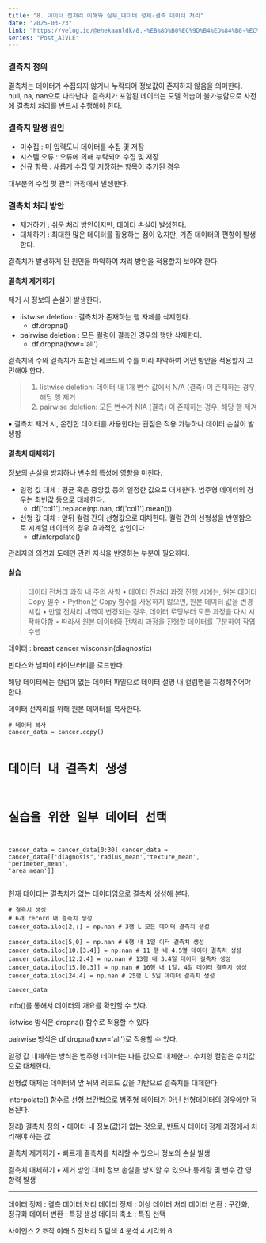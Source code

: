 ```yaml
---
title: "8. 데이터 전처리 이해와 실무_데이터 정제-결측 데이터 처리"
date: "2025-03-23"
link: "https://velog.io/@ehekaanldk/8.-%EB%8D%B0%EC%9D%B4%ED%84%B0-%EC%A0%84%EC%B2%98%EB%A6%AC-%EC%9D%B4%ED%95%B4%EC%99%80-%EC%8B%A4%EB%AC%B4%EB%8D%B0%EC%9D%B4%ED%84%B0-%EC%A0%95%EC%A0%9C-%EA%B2%B0%EC%B8%A1-%EB%8D%B0%EC%9D%B4%ED%84%B0-%EC%B2%98%EB%A6%AC"
series: "Post_AIVLE"
---
```


<h3 id="결측치-정의">결측치 정의</h3>
<p>결측치는 데이터가 수집되지 않거나 누락되어 정보값이 존재하지 않음을 의미한다. null, na, nan으로 나타난다. 결측치가 포함된 데이터는 모델 학습이 불가능함으로 사전에 결측치 처리를 반드시 수행해야 한다. </p>
<h3 id="결측치-발생-원인">결측치 발생 원인</h3>
<ul>
<li>미수집 : 미 입력도니 데이터를 수집 및 저장</li>
<li>시스템 오류 : 오류에 의해 누락되어 수집 및 저장</li>
<li>신규 항목 : 새롭게 수집 및 저장하는 항목이 추가된 경우</li>
</ul>
<p>대부분의 수집 및 관리 과정에서 발생한다. </p>
<h3 id="결측치-처리-방안">결측치 처리 방안</h3>
<ul>
<li>제거하기 : 쉬운 처리 방안이지만, 데이터 손실이 발생한다. </li>
<li>대체하기 : 최대한 많은 데이터를 활용하는 점이 있지만, 기존 데이터의 편향이 발생한다.</li>
</ul>
<p>결측치가 발생하게 된 원인을 파악하여 처리 방안을 적용할지 보아야 한다. </p>
<h4 id="결측치-제거하기">결측치 제거하기</h4>
<p>제거 시 정보의 손실이 발생한다. </p>
<ul>
<li>listwise deletion : 결측치가 존재하는 행 자체를 삭제한다.<ul>
<li>df.dropna()</li>
</ul>
</li>
<li>pairwise deletion : 모든 컬럼이 결측인 경우의 행만 삭제한다. <ul>
<li>df.dropna(how='all')</li>
</ul>
</li>
</ul>
<p>결측치의 수와 결측치가 포함된 레코드의 수를 미리 파악하여 어떤 방안을 적용할지 고민해야 한다. </p>
<blockquote>
<ol>
<li>listwise deletion: 데이터 내 1개 변수 값에서 N/A (결측) 이 존재하는 경우, 해당 행 제거 </li>
<li>pairwise deletion: 모든 변수가 NIA (결측) 이 존재하는 경우, 해당 행 제겨</li>
</ol>
</blockquote>
<p>• 결측치 제거 시, 온전한 데이터를 사용한다는 관점은 적용 가능하나 데이터 손실이 발생함</p>
<h4 id="결측치-대체하기">결측치 대체하기</h4>
<p>정보의 손실을 방지하나 변수의 특성에 영향을 미친다. </p>
<ul>
<li>일정 값 대체 : 평균 혹은 중앙값 등의 일정한 값으로 대체한다. 범주형 데이터의 경우는 최빈값 등으로 대체한다. <ul>
<li>df['col1'].replace(np.nan, df['col1'].mean())</li>
</ul>
</li>
<li>선형 값 대체 : 앞뒤 컬럼 간의 선형값으로 대체한다. 컬럼 간의 선형성을 반영함으로 시계열 데이터의 경우 효과적인 방안이다.<ul>
<li>df.interpolate()</li>
</ul>
</li>
</ul>
<p>관리자의 의견과 도메인 관련 지식을 반영하는 부분이 필요하다. </p>
<h4 id="실습">실습</h4>
<blockquote>
<p>데이터 전처리 과정 내 주의 사항
• 데이터 전처리 과정 진행 시에는, 원본 데이터 Copy 필수
• Python은 Copy 함수를 사용하지 않으면, 원본 데이터 값을 변경시킴
• 만일 전처리 내역이 변경되는 경우, 데이터 로딩부터 모든 과정을 다시 시작해야함
• 따라서 원본 데이터와 전처리 과정을 진행할 데이터를 구분하여 작엽 수행</p>
</blockquote>
<p>데이터 : breast cancer wisconsin(diagnostic)</p>
<p>판다스와 넘파이 라이브러리를 로드한다. </p>
<p>해당 데이터에는 컬럼이 없는 데이터 파일으로 데이터 설명 내 컬럼명을 지정해주어야 한다. </p>
<p>데이터 전처리를 위해 원본 데이터를 복사한다. </p>
<pre><code># 데이터 복사
cancer_data = cancer.copy()

# 데이터 내 결측치 생성
# 실습을 위한 일부 데이터 선택
cancer_data = cancer_data[0:30]
cancer_data = cancer_data[['diagnosis&quot;,'radius_mean',&quot;texture_mean', 'perimeter_mean&quot;, 'area_mean']]</code></pre><p>현재 데이터는 결측치가 없는 데이터임으로 결측치 생성해 본다. </p>
<pre><code># 결측치 생성
# 6개 record 내 결측치 생성
cancer_data.iloc[2,:] = np.nan # 3행 L 모든 데이터 결측치 생성

cancer_data.iloc[5,0] = np.nan # 6행 내 1일 이터 결측치 생성
cancer_data.iloc[10.[3.4]] = np.nan # 11 행 내 4.5열 데이터 결측치 생성
cancer_data.iloc[12.2:4] = np.nan # 13행 내 3.4일 데이터 걸측차 생성
cancer_data.iloc[15.[0.3]] = np.nan # 16행 내 1일. 4일 데이터 결측치 생성
cancer_data.iloc[24.4] = np.nan # 25행 L 5일 데이터 결촉치 생성

cancer_data</code></pre><p>info()를 통해서 데이터의 개요를 확인할 수 있다. </p>
<p>listwise 방식은 dropna() 함수로 적용할 수 있다. </p>
<p>pairwise 방식은 df.dropna(how='all')로 적용할 수 있다. </p>
<p>일정 값 대체하는 방식은 범주형 데이터는 다른 값으로 대체한다. 수치형 컬럼은 수치값으로 대체한다. </p>
<p>선형값 대체는 데이터의 앞 뒤의 레코드 값을 기반으로 결측치를 대체한다. </p>
<p>interpolate() 함수로 선형 보간법으로 범주형 데이터가 아닌 선형데이터의 경우에만 적용된다.</p>
<p>정리)
결측치 정의
• 데이터 내 정보(값)가 없는 것으로, 반트시 데이터 정제 과정에서 처리해야 하는 값</p>
<p>결측치 제거하기
• 빠르게 결측치를 처리할 수 있으나 정보의 손실 발생</p>
<p>결측치 대체하기
• 제거 방안 대비 정보 손실을 방지할 수 있으나 통계량 및 변수 간 영향력 발생</p>
<hr />
<p>데이터 정제 : 결측 데이터 처리
데이터 정제 : 이상 데이터 처리
데이터 변환 : 구간화, 정규화
데이터 변환 : 특징 생성
데이터 축소 : 특징 선택</p>
<p>사이언스 2
조작 이해 5
전처리 5
탐색 4
분석 4
시각화 6</p>
